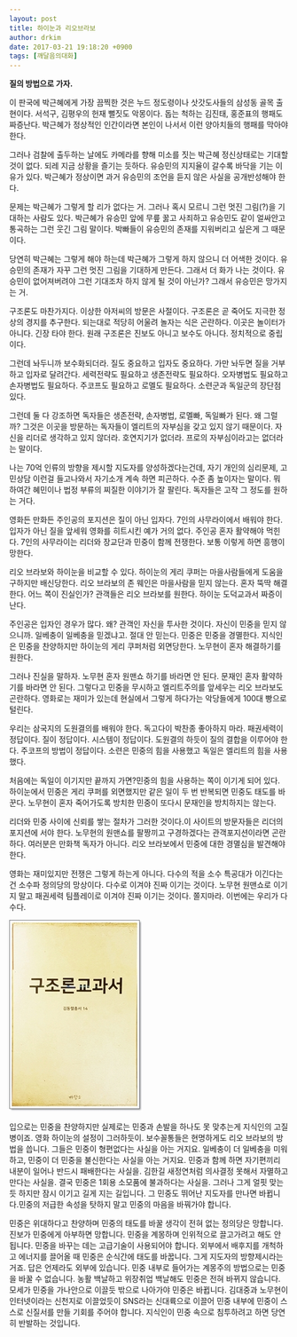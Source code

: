```yaml
---
layout: post
title: 하이눈과 리오브라보
author: drkim
date: 2017-03-21 19:18:20 +0900
tags: [깨달음의대화]
---
```

**질의 방법으로 가자.**

  


이 판국에 박근혜에게 가장 끔찍한 것은 누드 정도령이나 삿갓도사들의 삼성동 골목 출현이다. 서석구, 김평우의 헌재 뻘짓도 악몽이다. 돕는 척하는 김진태, 홍준표의 행패도 짜증난다. 박근혜가 정상적인 인간이라면 본인이 나서서 이런 양아치들의 행패를 막아야 한다. 

  


그러나 검찰에 출두하는 날에도 카메라를 향해 미소를 짓는 박근혜 정신상태로는 기대할 것이 없다. 되레 지금 상황을 즐기는 듯하다. 유승민의 지지율이 갈수록 바닥을 기는 이유가 있다. 박근혜가 정상이면 과거 유승민의 조언을 듣지 않은 사실을 공개반성해야 한다. 

  


문제는 박근혜가 그렇게 할 리가 없다는 거. 그러나 혹시 모르니 그런 멋진 그림(?)을 기대하는 사람도 있다. 박근혜가 유승민 앞에 무릎 꿇고 사죄하고 유승민도 같이 얼싸안고 통곡하는 그런 웃긴 그림 말이다. 박빠들이 유승민의 존재를 지워버리고 싶은게 그 때문이다.

  


당연히 박근혜는 그렇게 해야 하는데 박근혜가 그렇게 하지 않으니 더 어색한 것이다. 유승민의 존재가 자꾸 그런 멋진 그림을 기대하게 만든다. 그래서 더 화가 나는 것이다. 유승민이 없어져버려야 그런 기대조차 하지 않게 될 것이 아닌가? 그래서 유승민은 망가지는 거.

  


구조론도 마찬가지다. 이상한 아저씨의 방문은 사절이다. 구조론은 곧 죽어도 지극한 정상의 경지를 추구한다. 되는대로 적당히 어울려 놀자는 식은 곤란하다. 이곳은 놀이터가 아니다. 긴장 타야 한다. 원래 구조론은 진보도 아니고 보수도 아니다. 정치적으로 중립이다. 

  


그런데 놔두니까 보수화되더라. 질도 중요하고 입자도 중요하다. 가만 놔두면 질을 거부하고 입자로 달려간다. 세력전략도 필요하고 생존전략도 필요하다. 오자병법도 필요하고 손자병법도 필요하다. 주코프도 필요하고 로멜도 필요하다. 소련군과 독일군의 장단점 있다. 

  


그런데 둘 다 강조하면 독자들은 생존전략, 손자병법, 로멜빠, 독일빠가 된다. 왜 그럴까? 그것은 이곳을 방문하는 독자들이 엘리트의 자부심을 갖고 있지 않기 때문이다. 자신을 리더로 생각하고 있지 않더라. 호연지기가 없더라. 프로의 자부심이라고는 없더라는 말이다. 

  


나는 70억 인류의 방향을 제시할 지도자를 양성하겠다는건데, 자기 개인의 심리문제, 고민상담 이런걸 들고나와서 자기소개 계속 하면 피곤하다. 수준 좀 높이자는 말이다. 뭐 하여간 혜민이나 법정 부류의 찌질한 이야기가 잘 팔린다. 독자들은 고작 그 정도를 원하는 거다.

  


영화든 만화든 주인공의 포지션은 질이 아닌 입자다. 7인의 사무라이에서 배워야 한다. 입자가 아닌 질을 앞세워 영화를 히트시킨 예가 거의 없다. 주인공 혼자 활약해야 먹힌다. 7인의 사무라이는 리더와 장교단과 민중이 함께 전쟁한다. 보통 이렇게 하면 흥행이 망한다.

  


리오 브라보와 하이눈을 비교할 수 있다. 하이눈의 게리 쿠퍼는 마을사람들에게 도움을 구하지만 배신당한다. 리오 브라보의 존 웨인은 마을사람을 믿지 않는다. 혼자 뚝딱 해결한다. 어느 쪽이 진실인가? 관객들은 리오 브라보를 원한다. 하이눈 도덕교과서 짜증이 난다. 

  


주인공은 입자인 경우가 많다. 왜? 관객인 자신을 투사한 것이다. 자신이 민중을 믿지 않으니까. 일베충이 일베충을 믿겠냐고. 절대 안 믿는다. 민중은 민중을 경멸한다. 지식인은 민중을 찬양하지만 하이눈의 게리 쿠퍼처럼 외면당한다. 노무현이 혼자 해결하기를 원한다.

  


그러나 진실을 말하자. 노무현 혼자 원맨쇼 하기를 바라면 안 된다. 문재인 혼자 활약하기를 바라면 안 된다. 그렇다고 민중을 무시하고 엘리트주의를 앞세우는 리오 브라보도 곤란하다. 영화로는 재미가 있는데 현실에서 그렇게 하다가는 악당들에게 100대 빵으로 털린다. 

  


우리는 삼국지의 도원결의를 배워야 한다. 독고다이 박찬종 좋아하지 마라. 패권세력이 정답이다. 질이 정답이다. 시스템이 정답이다. 도원결의 하듯이 질의 결합을 이루어야 한다. 주코프의 방법이 정답이다. 소련은 민중의 힘을 사용했고 독일은 엘리트의 힘을 사용했다.

  


처음에는 독일이 이기지만 끝까지 가면?민중의 힘을 사용하는 쪽이 이기게 되어 있다. 하이눈에서 민중은 게리 쿠퍼를 외면했지만 같은 일이 두 번 반복되면 민중도 태도를 바꾼다. 노무현이 혼자 죽어가도록 방치한 민중이 또다시 문재인을 방치하지는 않는다.

  


리더와 민중 사이에 신뢰를 쌓는 절차가 그러한 것이다.이 사이트의 방문자들은 리더의 포지션에 서야 한다. 노무현의 원맨쇼를 팔짱끼고 구경하겠다는 관객포지션이라면 곤란하다. 여러분은 만화책 독자가 아니다. 리오 브라보에서 민중에 대한 경멸심을 발견해야 한다.

  


영화는 재미있지만 전쟁은 그렇게 하는게 아니다. 다수의 적을 소수 특공대가 이긴다는건 소수파 정의당의 망상이다. 다수로 이겨야 진짜 이기는 것이다. 노무현 원맨쇼로 이기지 말고 패권세력 팀플레이로 이겨야 진짜 이기는 것이다. 쫄지마라. 이번에는 우리가 다수다.

  


  



![](/files/attach/images/198/737/822/20170108_234810.jpg)   


  


입으로는 민중을 찬양하지만 실제로는 민중과 손발을 하나도 못 맞추는게 지식인의 고질병이죠. 영화 하이눈의 설정이 그러하듯이. 보수꼴통들은 현명하게도 리오 브라보의 방법을 씁니다. 그들은 민중이 형편없다는 사실을 아는 거지요. 일베충이 더 일베충을 미워하고, 민중이 더 민중을 불신한다는 사실을 아는 거지요. 민중과 함께 하면 자기편끼리 내분이 일어나 반드시 패배한다는 사실을. 김한길 새정연처럼 의사결정 못해서 자멸하고 만다는 사실을. 결국 민중은 1회용 소모품에 불과하다는 사실을. 그러나 그게 얼핏 맞는듯 하지만 잠시 이기고 길게 지는 길입니다. 그 민중도 뛰어난 지도자를 만나면 바뀝니다.민중의 저급한 속성을 탓하지 말고 민중의 마음을 바꿔가야 합니다.

  


민중은 위대하다고 찬양하며 민중의 태도를 바꿀 생각이 전혀 없는 정의당은 망합니다. 진보가 민중에게 아부하면 망합니다. 민중을 계몽하며 인위적으로 끌고가려고 해도 안 됩니다. 민중을 바꾸는 데는 고급기술이 사용되어야 합니다. 외부에서 배후지를 개척하고 에너지를 끌어올 때 민중은 순식간에 태도를 바꿉니다. 그게 지도자의 방향제시라는 거죠. 답은 언제라도 외부에 있습니다. 민중 내부로 들어가는 계몽주의 방법으로는 민중을 바꿀 수 없습니다. 농활 백날하고 위장취업 백날해도 민중은 전혀 바뀌지 않습니다. 모세가 민중을 가나안으로 이끌듯 밖으로 나아가야 민중은 바뀝니다. 김대중과 노무현이 인터넷이라는 신천지로 이끌었듯이 SNS라는 신대륙으로 이끌어 민중 내부에 민중이 스스로 신질서를 만들 기회를 주어야 합니다. 지식인이 민중 속으로 침투하려고 하면 당연히 반발하는 것입니다.
